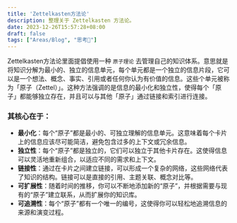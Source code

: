 ```yaml
---
title: 'Zettelkasten方法论'
description: 整理关于 Zettelkasten 方法论。
date: 2023-12-26T15:57:28+08:00
draft: false
tags: ["Areas/Blog", "思考🤔️"]
---
```

Zettelkasten方法论里面提倡使用一种 `原子理论` 去管理自己的知识体系。意思就是将知识分解为最小的、独立的信息单元，每个单元都是一个独立的信息片段，它可以是一个想法、概念、事实、引用或者任何你认为有价值的信息。这些个单元被称为「原子（Zettel）」。这种方法强调的是信息的最小化和独立性，使得每个「原子」都能够独立存在，并且可以与其他「原子」通过链接和索引进行连接。
### 其核心在于：
- **最小化**：每个“原子”都是最小的、可独立理解的信息单元。这意味着每个卡片上的信息应该尽可能简洁，避免包含过多的上下文或冗余信息。
- **独立性**：每个“原子”都是独立的，它们可以独立于其他卡片存在。这使得信息可以灵活地重新组合，以适应不同的需求和上下文。
-  **链接性**：通过在卡片之间建立链接，可以形成一个复杂的网络，这些网络代表了知识的结构。链接可以是直接的引用、主题关联、概念对比等。
-  **可扩展性**：随着时间的推移，你可以不断地添加新的“原子”，并根据需要与现有的“原子”建立联系，从而扩展你的知识库。
-  **可追溯性**：每个“原子”都有一个唯一的编号，这使得你可以轻松地追溯信息的来源和演变过程。

<!-- ### 相关阅读
1. [A1.5.2-索引说明]({{< relref "./" >}})
2. [[A1.5.1-简介标题的重要性]]
3. [[A1.4-大脑容易忘记存入难度低的信息]]--这个概念正好可以与这个方法论相呼应，信息整理得越简单、整洁，大脑越容易记住。 -->